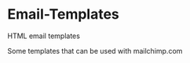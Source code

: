 Email-Templates
===============

HTML email templates

Some templates that can be used with mailchimp.com
